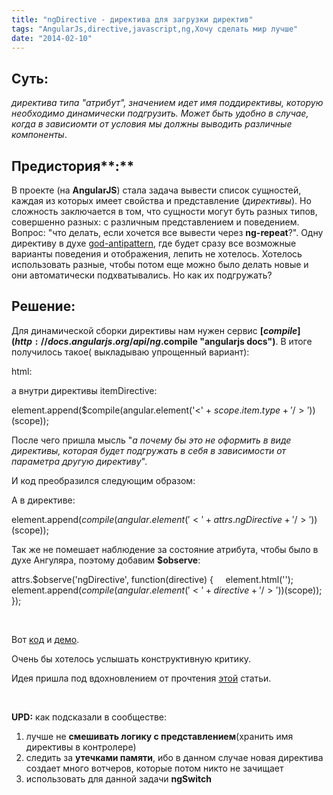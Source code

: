 ```yaml
---
title: "ngDirective - директива для загрузки директив"
tags: "AngularJs,directive,javascript,ng,Хочу сделать мир лучше"
date: "2014-02-10"
---
```


## Суть:

_директива типа "атрибут", значением идет имя поддирективы, которую необходимо динамически подгрузить. Может быть удобно в случае, когда в зависиомти от условия мы должны выводить различные компоненты_.

## Предистория**:**

В проекте (на **AngularJS**) стала задача вывести список сущностей, каждая из которых имеет свойства и представление (_директивы_). Но сложность заключается в том, что сущности могут буть разных типов, совершенно разных: с различным представлением и поведением. Вопрос: "что делать, если хочется все вывести через **ng-repeat**?". Одну директиву в духе [god-antipattern](http://ru.wikipedia.org/wiki/%D0%91%D0%BE%D0%B6%D0%B5%D1%81%D1%82%D0%B2%D0%B5%D0%BD%D0%BD%D1%8B%D0%B9_%D0%BE%D0%B1%D1%8A%D0%B5%D0%BA%D1%82), где будет сразу все возможные варианты поведения и отображения, лепить не хотелось. Хотелось использовать разные, чтобы потом еще можно было делать новые и они автоматически подхватывались. Но как их подгружать?

## Решение:

Для динамической сборки директивы нам нужен сервис **[$compile](http://docs.angularjs.org/api/ng.$compile "angularjs docs")**. В итоге получилось такое( выкладываю упрощенный вариант):

html:

<div ng-repeat="item in items">
  <itemDirective></itemDirective>
</div>

а внутри директивы itemDirective:

element.append($compile(angular.element('<' + $scope.item.type + '/>'))($scope));

После чего пришла мысль "_а почему бы это не оформить в виде директивы, которая будет подгружать в себя в зависимости от параметра другую директиву_".

И код преобразился следующим образом:

<div ng-repeat="item in items">
  <itemDirective ng-directive="{{item.type}}"></itemDirective>
</div>

А в директиве:

element.append($compile(angular.element('<' +  attrs.ngDirective + '/>'))($scope));

Так же не помешает наблюдение за состояние атрибута, чтобы было в духе Ангуляра, поэтому добавим **$observe**:

attrs.$observe('ngDirective', function(directive) {
    element.html('');
    element.append($compile(angular.element('<' + directive + '/>'))($scope));
});

 

Вот [код](https://github.com/stevermeister/ngDirective "github") и [демо](http://jsbin.com/sewug/1/).

Очень бы хотелось услышать конструктивную критику.

Идея пришла под вдохновлением от прочтения [этой](http://onehungrymind.com/angularjs-dynamic-templates/) статьи.

 

**UPD:** как подсказали в сообществе:

1. лучше не **смешивать логику с представлением**(хранить имя директивы в контролере)
2. следить за **утечками памяти**, ибо в данном случае новая директива создает много вотчеров, которые потом никто не зачищает
3. использовать для данной задачи **ngSwitch**
